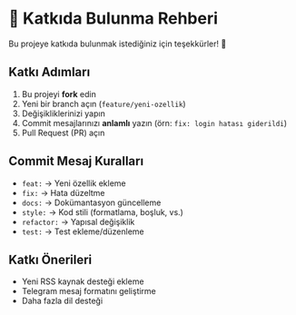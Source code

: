 # 🤝 Katkıda Bulunma Rehberi

Bu projeye katkıda bulunmak istediğiniz için teşekkürler! 🚀

## Katkı Adımları
1. Bu projeyi **fork** edin
2. Yeni bir branch açın (`feature/yeni-ozellik`)
3. Değişikliklerinizi yapın
4. Commit mesajlarınızı **anlamlı** yazın (örn: `fix: login hatası giderildi`)
5. Pull Request (PR) açın

## Commit Mesaj Kuralları
- `feat:` → Yeni özellik ekleme
- `fix:` → Hata düzeltme
- `docs:` → Dokümantasyon güncelleme
- `style:` → Kod stili (formatlama, boşluk, vs.)
- `refactor:` → Yapısal değişiklik
- `test:` → Test ekleme/düzenleme

## Katkı Önerileri
- Yeni RSS kaynak desteği ekleme
- Telegram mesaj formatını geliştirme
- Daha fazla dil desteği
